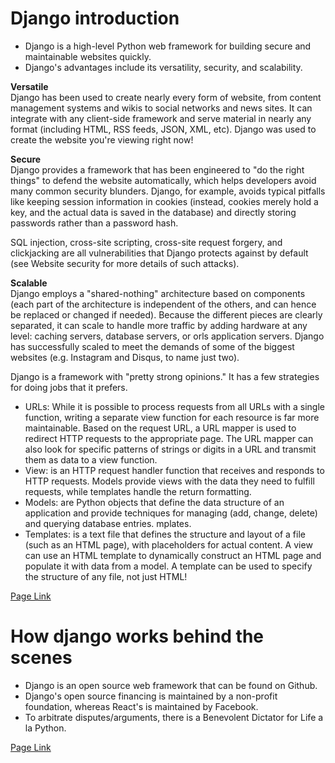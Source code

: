 

# Django introduction
- Django is a high-level Python web framework for building secure and maintainable websites quickly.
- Django's advantages include its versatility, security, and scalability.

**Versatile**<br>
Django has been used to create nearly every form of website, from content management systems and wikis to social networks and news sites. It can integrate with any client-side framework and serve material in nearly any format (including HTML, RSS feeds, JSON, XML, etc). Django was used to create the website you're viewing right now!

**Secure**<br>
Django provides a framework that has been engineered to "do the right things" to defend the website automatically, which helps developers avoid many common security blunders. Django, for example, avoids typical pitfalls like keeping session information in cookies (instead, cookies merely hold a key, and the actual data is saved in the database) and directly storing passwords rather than a password hash.<br>

SQL injection, cross-site scripting, cross-site request forgery, and clickjacking are all vulnerabilities that Django protects against by default (see Website security for more details of such attacks).

**Scalable**<br>
Django employs a "shared-nothing" architecture based on components (each part of the architecture is independent of the others, and can hence be replaced or changed if needed). Because the different pieces are clearly separated, it can scale to handle more traffic by adding hardware at any level: caching servers, database servers, or orls application servers. Django has successfully scaled to meet the demands of some of the biggest websites (e.g. Instagram and Disqus, to name just two).<br>

Django is a framework with "pretty strong opinions." It has a few strategies for doing jobs that it prefers.<br>
- URLs: While it is possible to process requests from all URLs with a single function, writing a separate view function for each resource is far more maintainable. Based on the request URL, a URL mapper is used to redirect HTTP requests to the appropriate page. The URL mapper can also look for specific patterns of strings or digits in a URL and transmit them as data to a view function.
- View: is an HTTP request handler function that receives and responds to HTTP requests. Models provide views with the data they need to fulfill requests, while templates handle the return formatting.
- Models: are Python objects that define the data structure of an application and provide techniques for managing (add, change, delete) and querying database entries. mplates.
- Templates: is a text file that defines the structure and layout of a file (such as an HTML page), with placeholders for actual content. A view can use an HTML template to dynamically construct an HTML page and populate it with data from a model. A template can be used to specify the structure of any file, not just HTML!<br>

[Page Link](https://developer.mozilla.org/en-US/docs/Learn/Server-side/Django/Introduction)

# How django works behind the scenes
- Django is an open source web framework that can be found on Github.
- Django's open source financing is maintained by a non-profit foundation, whereas React's is maintained by Facebook.
- To arbitrate disputes/arguments, there is a Benevolent Dictator for Life a la Python.

[Page Link](https://wsvincent.com/how-django-works-behind-the-scenes/)